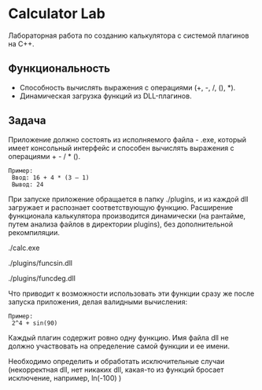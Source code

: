 # Calculator Lab

Лабораторная работа по созданию калькулятора с системой плагинов на C++.

## Функциональность
*   Cпособность вычислять выражения с операциями (+, -, /, (), *).
*   Динамическая загрузка функций из DLL-плагинов.

## Задача

Приложение должно состоять из исполняемого файла - .exe, который имеет консольный интерфейс и способен вычислять выражения с операциями + - / * ().

    Пример:     
     Ввод: 16 + 4 * (3 – 1)  
     Вывод: 24

При запуске приложение обращается в папку ./plugins, и из каждой dll загружает и распознает соответствующую функцию. Расширение функционала калькулятора производится динамически (на рантайме, путем анализа файлов в директории plugins), без дополнительной рекомпиляции.

./calc.exe

./plugins/funcsin.dll

./plugins/funcdeg.dll

Что приводит к возможности использовать эти функции сразу же после запуска приложения, делая валидными вычисления:

    Пример:
     2^4 + sin(90)

Каждый плагин содержит ровно одну функцию. Имя файла dll не должно участвовать на определение самой функции и ее имени. 

Необходимо определить и обработать исключительные случаи (некорректная dll, нет никаких dll, какая-то из функций бросает исключение, например, ln(-100) )

